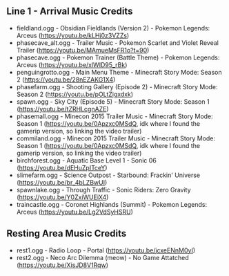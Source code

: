 ## Line 1 - Arrival Music Credits

- fieldland.ogg - Obsidian Fieldlands (Version 2) - Pokemon Legends: Arceus (https://youtu.be/kLHj0z3VZZs)
- phasecave_alt.ogg - Trailer Music - Pokemon Scarlet and Violet Reveal Trailer (https://youtu.be/MAmueMsFR1o?t=90)
- phasecave.ogg - Pokemon Trainer (Battle Theme) - Pokemon Legends: Arceus (https://youtu.be/xlWID95_rBk)
- penguingrotto.ogg - Main Menu Theme - Minecraft Story Mode: Season 2 (https://youtu.be/28nEZAKG1X4)
- phasefarm.ogg - Shooting Gallery (Episode 2) - Minecraft Story Mode: Season 2 (https://youtu.be/pOLtZigxdxk)
- spawn.ogg - Sky City (Episode 5) - Minecraft Story Mode: Season 1 (https://youtu.be/tZRHLcgnAZE)
- phasemall.ogg - Minecon 2015 Trailer Music - Minecraft Story Mode: Season 1 (https://youtu.be/0Apzxc0MSdQ, idk where I found the gamerip version, so linking the video trailer)
- commiland.ogg - Minecon 2015 Trailer Music - Minecraft Story Mode: Season 1 (https://youtu.be/0Apzxc0MSdQ, idk where I found the gamerip version, so linking the video trailer)
- birchforest.ogg - Aquatic Base Level 1 - Sonic 06 (https://youtu.be/dEHuZpITceY)
- slimefarm.ogg - Science Outpost - Starbound: Frackin' Universe (https://youtu.be/br_4bLZBwUI)
- spawnlake.ogg - Through Traffic - Sonic Riders: Zero Gravity (https://youtu.be/Y0ZxiWUEiX4)
- traincastle.ogg - Coronet Highlands (Summit) - Pokemon Legends: Arceus (https://youtu.be/Lg2VdSyHSRU)

## Resting Area Music Credits
- rest1.ogg - Radio Loop - Portal (https://youtu.be/jcxeENnM0yI)
- rest2.ogg - Neco Arc Dilemma (meow) - No Game Attatched (https://youtu.be/XisJD8V1Rqw)
